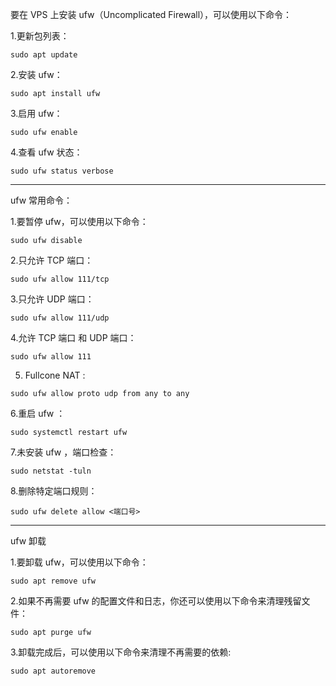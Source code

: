 要在 VPS 上安装 ufw（Uncomplicated Firewall），可以使用以下命令：

1.更新包列表：
````
sudo apt update
````

2.安装 ufw：
````
sudo apt install ufw
````

3.启用 ufw：
````
sudo ufw enable
````

4.查看 ufw 状态：
````
sudo ufw status verbose
````

--------------------------------------------------------------------

ufw 常用命令：

1.要暂停 ufw，可以使用以下命令：
````
sudo ufw disable
````

2.只允许 TCP 端口：
````
sudo ufw allow 111/tcp
````

3.只允许 UDP 端口：
````
sudo ufw allow 111/udp
````

4.允许 TCP 端口 和 UDP 端口：
````
sudo ufw allow 111
````

5. Fullcone NAT :
````
sudo ufw allow proto udp from any to any
````

6.重启 ufw ：
```
sudo systemctl restart ufw
```

7.未安装 ufw ，端口检查：
````
sudo netstat -tuln
````

8.删除特定端口规则：
````
sudo ufw delete allow <端口号>
````

-------------------------------------------------------------------------

ufw 卸载

1.要卸载 ufw，可以使用以下命令：
````
sudo apt remove ufw
````

2.如果不再需要 ufw 的配置文件和日志，你还可以使用以下命令来清理残留文件：
````
sudo apt purge ufw
````

3.卸载完成后，可以使用以下命令来清理不再需要的依赖:
````
sudo apt autoremove
````
